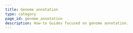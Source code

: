 ```yaml
---
title: Genome annotation
type: category
page_id: genome_annotation
description: How-to Guides focused on genome annotation.
---
```





